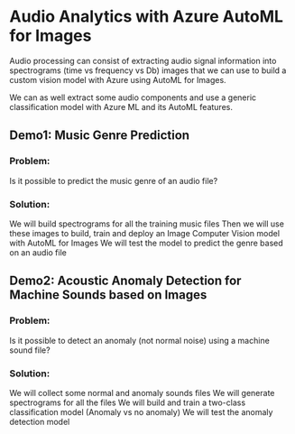 # Audio Analytics with Azure AutoML for Images

Audio processing can consist of extracting audio signal information into spectrograms (time vs frequency vs Db) images that we can use to build a custom vision model with Azure using AutoML for Images. 

We can as well extract some audio components and use a generic classification model with Azure ML and its AutoML features.

## Demo1: Music Genre Prediction

### Problem: 
Is it possible to predict the music genre of an audio file?

### Solution:
We will build spectrograms for all the training music files
Then we will use these images to build, train and deploy an Image Computer Vision model with AutoML for Images
We will test the model to predict the genre based on an audio file

## Demo2: Acoustic Anomaly Detection for Machine Sounds based on Images

### Problem: 
Is it possible to detect an anomaly (not normal noise) using a machine sound file?

### Solution:
We will collect some normal and anomaly sounds files
We will generate spectrograms for all the files 
We will build and train a two-class classification model (Anomaly vs no anomaly)
We will test the anomaly detection model

